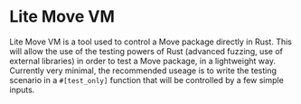 # Lite Move VM

Lite Move VM is a tool used to control a Move package directly in Rust. This will allow the use of the testing powers of Rust (advanced fuzzing, use of external libraries) in order to test a Move package, in a lightweight way. Currently very minimal, the recommended useage is to write the testing scenario in a `#[test_only]` function that will be controlled by a few simple inputs.
